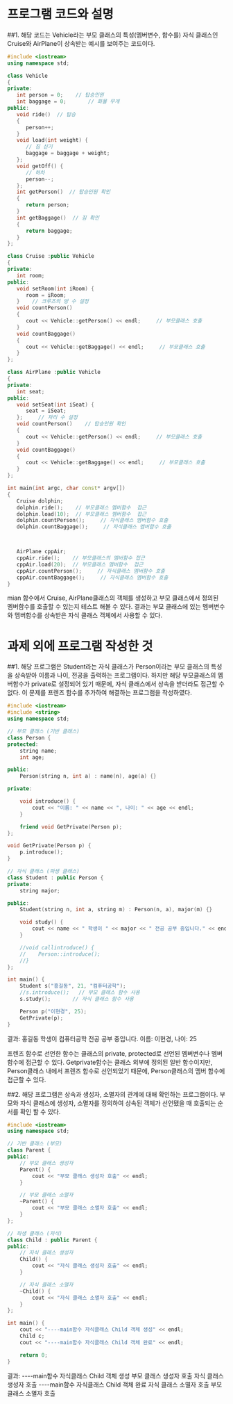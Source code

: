 # 프로그램 코드와 설명

##1. 해당 코드는 Vehicle라는 부모 클래스의 특성(멤버변수, 함수를) 자식 클래스인 Cruise와 AirPlane이 상속받는 예시를 보여주는 코드이다. 

```cpp
#include <iostream>
using namespace std;

class Vehicle
{
private:
   int person = 0;    // 탑승인원
   int baggage = 0;       // 화물 무게
public:
   void ride()  // 탑승
   {
      person++;
   }
   void load(int weight) {
      // 짐 싣기
      baggage = baggage + weight;
   };   
   void getOff() {
      // 하차
      person--;
   };   
   int getPerson()  // 탑승인원 확인
   {
      return person;
   }
   int getBaggage()  // 짐 확인
   {
      return baggage;
   }
};

class Cruise :public Vehicle
{
private:
   int room;
public:
   void setRoom(int iRoom) {
      room = iRoom;
   }    // 크루즈의 방 수 설정
   void countPerson()
   {
      cout << Vehicle::getPerson() << endl;     // 부모클래스 호출
   }
   void countBaggage()
   {
      cout << Vehicle::getBaggage() << endl;     // 부모클래스 호출
   }
};

class AirPlane :public Vehicle
{
private:
   int seat;
public:
   void setSeat(int iSeat) {
      seat = iSeat;
   };     // 자리 수 설정
   void countPerson()    // 탑승인원 확인
   {
      cout << Vehicle::getPerson() << endl;     // 부모클래스 호출
   }
   void countBaggage()
   {
      cout << Vehicle::getBaggage() << endl;     // 부모클래스 호출
   }
};

int main(int argc, char const* argv[])
{
   Cruise dolphin;
   dolphin.ride();    // 부모클래스 멤버함수  접근
   dolphin.load(10);  // 부모클래스 멤버함수  접근
   dolphin.countPerson();     // 자식클래스 멤버함수 호출
   dolphin.countBaggage();     // 자식클래스 멤버함수 호출



   AirPlane cppAir;
   cppAir.ride();    // 부모클래스의 멤버함수 접근
   cppAir.load(20);  // 부모클래스 멤버함수  접근 
   cppAir.countPerson();     // 자식클래스 멤버함수 호출
   cppAir.countBaggage();     // 자식클래스 멤버함수 호출
}
```
mian 함수에서 Cruise, AirPlane클래스의 객체를 생성하고 부모 클래스에서 정의된 멤버함수를 호출할 수 있는지 테스트 해볼 수 있다.
결과는 부모 클래스에 있는 멤버변수와 멤버함수를 상속받은 자식 클래스 객체에서 사용할 수 있다.

# 과제 외에 프로그램 작성한 것

##1. 해당 프로그램은 Student라는 자식 클래스가 Person이라는 부모 클래스의 특성을 상속받아 이름과 나이, 전공을 출력하는 프로그램이다.
하지만 해당 부모클래스의 멤버함수가 private로 설정되어 있기 때문에, 자식 클래스에서 상속을 받더라도 접근할 수 없다. 이 문제를 프렌즈 함수를
추가하여 해결하는 프로그램을 작성하였다.

```cpp
#include <iostream>
#include <string>
using namespace std;

// 부모 클래스 (기반 클래스)
class Person {
protected:
    string name;
    int age;

public:
    Person(string n, int a) : name(n), age(a) {}

private:

    void introduce() {
        cout << "이름: " << name << ", 나이: " << age << endl;
    }

    friend void GetPrivate(Person p);
};

void GetPrivate(Person p) {
    p.introduce();
}

// 자식 클래스 (파생 클래스)
class Student : public Person {
private:
    string major;

public:
    Student(string n, int a, string m) : Person(n, a), major(m) {}

    void study() {
        cout << name << " 학생이 " << major << " 전공 공부 중입니다." << endl;
    }

    //void callintroduce() {
    //    Person::introduce();
    //}
};

int main() {
    Student s("홍길동", 21, "컴퓨터공학");
    //s.introduce();   // 부모 클래스 함수 사용
    s.study();       // 자식 클래스 함수 사용

    Person p("이현경", 25);
    GetPrivate(p);
}
```
결과: 
홍길동 학생이 컴퓨터공학 전공 공부 중입니다.
이름: 이현경, 나이: 25

프렌즈 함수로 선언한 함수는 클래스의 private, protected로 선언된 멤버변수나 멤버 함수에 접근할 수 있다. Getprivate함수는
클래스 외부에 정의된 일반 함수이지만, Person클래스 내에서 프렌즈 함수로 선언되었기 때문에, Person클래스의 멤버 함수에 접근할 수 있다.

##2. 해당 프로그램은 상속과 생성자, 소멸자의 관계에 대해 확인하는 프로그램이다.
부모와 자식 클래스에 생성자, 소멸자를 정의하여 상속된 객체가 선언됐을 때 호출되는 순서를 확인 할 수 있다.

```cpp
#include <iostream>
using namespace std;

// 기반 클래스 (부모)
class Parent {
public:
    // 부모 클래스 생성자
    Parent() {
        cout << "부모 클래스 생성자 호출" << endl;
    }

    // 부모 클래스 소멸자
    ~Parent() {
        cout << "부모 클래스 소멸자 호출" << endl;
    }
};

// 파생 클래스 (자식)
class Child : public Parent {
public:
    // 자식 클래스 생성자
    Child() {
        cout << "자식 클래스 생성자 호출" << endl;
    }

    // 자식 클래스 소멸자
    ~Child() {
        cout << "자식 클래스 소멸자 호출" << endl;
    }
};

int main() {
    cout << "----main함수 자식클래스 Child 객체 생성" << endl;
    Child c; 
    cout << "----main함수 자식클래스 Child 객체 완료" << endl;

    return 0;
}
```

결과: 
----main함수 자식클래스 Child 객체 생성
부모 클래스 생성자 호출
자식 클래스 생성자 호출
----main함수 자식클래스 Child 객체 완료
자식 클래스 소멸자 호출
부모 클래스 소멸자 호출

